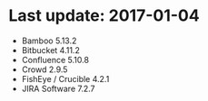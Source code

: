 # Last update: 2017-01-04

- Bamboo 5.13.2
- Bitbucket 4.11.2
- Confluence 5.10.8
- Crowd 2.9.5
- FishEye / Crucible 4.2.1
- JIRA Software 7.2.7
